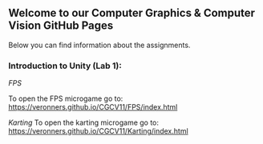## Welcome to our Computer Graphics & Computer Vision GitHub Pages

Below you can find information about the assignments.

### Introduction to Unity (Lab 1): 
*FPS*

To open the FPS microgame go to: https://veronners.github.io/CGCV11/FPS/index.html 

*Karting*
To open the karting microgame go to: https://veronners.github.io/CGCV11/Karting/index.html 
